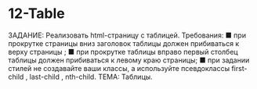 # 12-Table
ЗАДАНИЕ: Реализовать html-страницу с таблицей. Требования: ■ при прокрутке страницы вниз заголовок таблицы должен прибиваться к верху страницы ; ■ при прокрутке таблицы вправо первый столбец таблицы должен прибиваться к левому краю страницы; ■ при задании стилей не создавайте ваши классы, а используйте псевдоклассы first-child , last-child , nth-child. ТЕМА: Таблицы.
